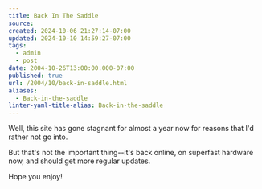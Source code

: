 ```yaml
---
title: Back In The Saddle
source: 
created: 2024-10-06 21:27:14-07:00
updated: 2024-10-10 14:59:27-07:00
tags:
  - admin
  - post
date: 2004-10-26T13:00:00.000-07:00
published: true
url: /2004/10/back-in-saddle.html
aliases:
  - Back-in-the-saddle
linter-yaml-title-alias: Back-in-the-saddle
---
```



Well, this site has gone stagnant for almost a year now for reasons that I'd rather not go into.  
  
But that's not the important thing--it's back online, on superfast hardware now, and should get more regular updates.  
  
Hope you enjoy!